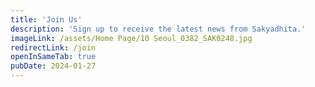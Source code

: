```yaml
---
title: 'Join Us'
description: 'Sign up to receive the latest news from Sakyadhita.'
imageLink: /assets/Home Page/10 Seoul_0382_SAK0248.jpg
redirectLink: /join
openInSameTab: true
pubDate: 2024-01-27
---
```

